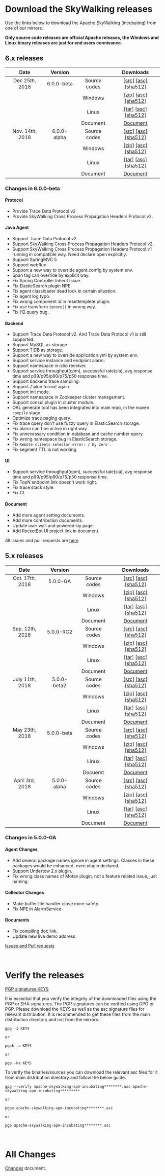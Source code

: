 # Download the SkyWalking releases

Use the links below to download the Apache SkyWalking (incubating) from one of our mirrors.

**Only source code releases are official Apache releases, the Windows and Linux binary releases are just for end users connivance.**


## 6.x releases
| Date | Version| | Downloads |
|:---:|:--:|:--:|:--:|
| Dec 25th, 2018 | 6.0.0-beta | Source codes| [[src]](http://www.apache.org/dyn/closer.cgi/incubator/skywalking/6.0.0-beta/apache-skywalking-apm-incubating-6.0.0-beta-src.tgz) [[asc]](https://www.apache.org/dist/incubator/skywalking/6.0.0-beta/apache-skywalking-apm-incubating-6.0.0-beta-src.tgz.asc) [[sha512]](https://www.apache.org/dist/incubator/skywalking/6.0.0-beta/apache-skywalking-apm-incubating-6.0.0-beta-src.tgz.sha512)|
| | | Windows| [[zip]](http://www.apache.org/dyn/closer.cgi/incubator/skywalking/6.0.0-beta/apache-skywalking-apm-incubating-6.0.0-beta.zip) [[asc]](https://www.apache.org/dist/incubator/skywalking/6.0.0-beta/apache-skywalking-apm-incubating-6.0.0-beta.tar.gz.asc) [[sha512]](https://www.apache.org/dist/incubator/skywalking/6.0.0-beta/apache-skywalking-apm-incubating-6.0.0-beta.tar.gz.sha512)|
| | | Linux | [[tar]](http://www.apache.org/dyn/closer.cgi/incubator/skywalking/6.0.0-beta/apache-skywalking-apm-incubating-6.0.0-beta.tar.gz) [[asc]](https://www.apache.org/dist/incubator/skywalking/6.0.0-beta/apache-skywalking-apm-incubating-6.0.0-beta.zip.asc) [[sha512]](https://www.apache.org/dist/incubator/skywalking/6.0.0-beta/apache-skywalking-apm-incubating-6.0.0-beta.zip.sha512)|
| | | Document| [Document](https://github.com/apache/incubator-skywalking/blob/v6.0.0-beta/docs/README.md) |
| Nov. 14th, 2018 | 6.0.0-alpha | Source codes| [[src]](http://www.apache.org/dyn/closer.cgi/incubator/skywalking/6.0.0-alpha/apache-skywalking-apm-incubating-6.0.0-alpha-src.tgz) [[asc]](https://www.apache.org/dist/incubator/skywalking/6.0.0-alpha/apache-skywalking-apm-incubating-6.0.0-alpha-src.tgz.asc) [[sha512]](https://www.apache.org/dist/incubator/skywalking/6.0.0-alpha/apache-skywalking-apm-incubating-6.0.0-alpha-src.tgz.sha512)|
| | | Windows| [[zip]](http://www.apache.org/dyn/closer.cgi/incubator/skywalking/6.0.0-alpha/apache-skywalking-apm-incubating-6.0.0-alpha.zip) [[asc]](https://www.apache.org/dist/incubator/skywalking/6.0.0-alpha/apache-skywalking-apm-incubating-6.0.0-alpha.tar.gz.asc) [[sha512]](https://www.apache.org/dist/incubator/skywalking/6.0.0-alpha/apache-skywalking-apm-incubating-6.0.0-alpha.tar.gz.sha512)|
| | | Linux | [[tar]](http://www.apache.org/dyn/closer.cgi/incubator/skywalking/6.0.0-alpha/apache-skywalking-apm-incubating-6.0.0-alpha.tar.gz) [[asc]](https://www.apache.org/dist/incubator/skywalking/6.0.0-alpha/apache-skywalking-apm-incubating-6.0.0-alpha.zip.asc) [[sha512]](https://www.apache.org/dist/incubator/skywalking/6.0.0-alpha/apache-skywalking-apm-incubating-6.0.0-alpha.zip.sha512)|
| | | Document| [Document](https://github.com/apache/incubator-skywalking/blob/v6.0.0-alpha/docs/README.md) |


### Changes in 6.0.0-beta

#### Protocol
- Provide Trace Data Protocol v2
- Provide SkyWalking Cross Process Propagation Headers Protocol v2.

#### Java Agent
- Support Trace Data Protocol v2
- Support SkyWalking Cross Process Propagation Headers Protocol v2.
- Support SkyWalking Cross Process Propagation Headers Protocol v1 running in compatible way. Need declare open explicitly.
- Support SpringMVC 5
- Support webflux
- Support a new way to override agent.config by system env.
- Span tag can override by explicit way.
- Fix Spring Controller Inherit issue.
- Fix ElasticSearch plugin NPE.
- Fix agent classloader dead lock in certain situation.
- Fix agent log typo.
- Fix wrong component id in resettemplete plugin.
- Fix use transform `ignore()` in wrong way.
- Fix H2 query bug.

#### Backend
- Support Trace Data Protocol v2. And Trace Data Protocol v1 is still supported.
- Support MySQL as storage.
- Support TiDB as storage.
- Support a new way to override application.yml by system env.
- Support service instance and endpoint alarm.
- Support namespace in istio receiver.
- Support service throughput(cpm), successful rate(sla), avg response time and p99/p95/p90/p75/p50 response time.
- Support backend trace sampling.
- Support Zipkin format again.
- Support init mode.
- Support namespace in Zookeeper cluster management.
- Support consul plugin in cluster module.
- OAL generate tool has been integrated into main repo, in the maven `compile` stage.
- Optimize trace paging query.
- Fix trace query don't use fuzzy query in ElasticSearch storage.
- Fix alarm can't be active in right way.
- Fix unnecessary condition in database and cache number query.
- Fix wrong namespace bug in ElasticSearch storage.
- Fix `Remote clients selector error: / by zero `.
- Fix segment TTL is not working.

#### UI
- Support service throughput(cpm), successful rate(sla), avg response time and p99/p95/p90/p75/p50 response time.
- Fix TopN endpoint link doesn't work right.
- Fix trace stack style.
- Fix CI.

#### Document
- Add more agent setting documents.
- Add more contribution documents.
- Update user wall and powered-by page.
- Add RocketBot UI project link in document.

All issues and pull requests are [here](https://github.com/apache/incubator-skywalking/milestone/31?closed=1)

## 5.x releases
| Date | Version| | Downloads |
|:---:|:--:|:--:|:--:|
| Oct. 17th, 2018 | 5.0.0-GA | Source codes| [[src]](http://www.apache.org/dyn/closer.cgi/incubator/skywalking/5.0.0-GA/apache-skywalking-apm-incubating-5.0.0-GA-src.tgz) [[asc]](https://www.apache.org/dist/incubator/skywalking/5.0.0-GA/apache-skywalking-apm-incubating-5.0.0-GA-src.tgz.asc) [[sha512]](https://www.apache.org/dist/incubator/skywalking/5.0.0-GA/apache-skywalking-apm-incubating-5.0.0-GA-src.tgz.sha512) |
| | | Windows| [[zip]](http://www.apache.org/dyn/closer.cgi/incubator/skywalking/5.0.0-GA/apache-skywalking-apm-incubating-5.0.0-GA.zip) [[asc]](https://www.apache.org/dist/incubator/skywalking/5.0.0-GA/apache-skywalking-apm-incubating-5.0.0-GA.tar.gz.asc) [[sha512]](https://www.apache.org/dist/incubator/skywalking/5.0.0-GA/apache-skywalking-apm-incubating-5.0.0-GA.tar.gz.sha512)|
| | | Linux | [[tar]](http://www.apache.org/dyn/closer.cgi/incubator/skywalking/5.0.0-GA/apache-skywalking-apm-incubating-5.0.0-GA.tar.gz) [[asc]](https://www.apache.org/dist/incubator/skywalking/5.0.0-GA/apache-skywalking-apm-incubating-5.0.0-GA.zip.asc) [[sha512]](https://www.apache.org/dist/incubator/skywalking/5.0.0-GA/apache-skywalking-apm-incubating-5.0.0-GA.zip.sha512)|
| | | Document | [Document](https://github.com/apache/incubator-skywalking/blob/v5.0.0-GA/docs/README.md)|
| Sep. 12th, 2018 |5.0.0-RC2 | Source codes | [[src]](http://www.apache.org/dyn/closer.cgi/incubator/skywalking/5.0.0-RC2/apache-skywalking-apm-incubating-5.0.0-RC2-src.tgz) [[asc]](https://www.apache.org/dist/incubator/skywalking/5.0.0-RC2/apache-skywalking-apm-incubating-5.0.0-RC2-src.tgz.asc) [[sha512]](https://www.apache.org/dist/incubator/skywalking/5.0.0-RC2/apache-skywalking-apm-incubating-5.0.0-RC2-src.tgz.sha512) |
| | | Windows| [[zip]](http://www.apache.org/dyn/closer.cgi/incubator/skywalking/5.0.0-RC2/apache-skywalking-apm-incubating-5.0.0-RC2.zip) [[asc]](https://www.apache.org/dist/incubator/skywalking/5.0.0-RC2/apache-skywalking-apm-incubating-5.0.0-RC2.tar.gz.asc) [[sha512]](https://www.apache.org/dist/incubator/skywalking/5.0.0-RC2/apache-skywalking-apm-incubating-5.0.0-RC2.tar.gz.sha512) |
| | | Linux | [[tar]](http://www.apache.org/dyn/closer.cgi/incubator/skywalking/5.0.0-RC2/apache-skywalking-apm-incubating-5.0.0-RC2.tar.gz) [[asc]](https://www.apache.org/dist/incubator/skywalking/5.0.0-RC2/apache-skywalking-apm-incubating-5.0.0-RC2.zip.asc) [[sha512]](https://www.apache.org/dist/incubator/skywalking/5.0.0-RC2/apache-skywalking-apm-incubating-5.0.0-RC2.zip.sha512) |
| | | Document | [Document](https://github.com/apache/incubator-skywalking/blob/v5.0.0-RC2/docs/README.md) |
| July 11th, 2018 |5.0.0-beta2 | Source codes | [[src]](http://www.apache.org/dyn/closer.cgi/incubator/skywalking/5.0.0-beta2/apache-skywalking-apm-incubating-5.0.0-beta2-src.tgz) [[asc]](https://www.apache.org/dist/incubator/skywalking/5.0.0-beta2/apache-skywalking-apm-incubating-5.0.0-beta2-src.tgz.asc) [[sha512]](https://www.apache.org/dist/incubator/skywalking/5.0.0-beta2/apache-skywalking-apm-incubating-5.0.0-beta2-src.tgz.sha512)|
| | | Windows | [[zip]](http://www.apache.org/dyn/closer.cgi/incubator/skywalking/5.0.0-beta2/apache-skywalking-apm-incubating-5.0.0-beta2.zip) [[asc]](https://www.apache.org/dist/incubator/skywalking/5.0.0-beta2/apache-skywalking-apm-incubating-5.0.0-beta2.tar.gz.asc) [[sha512]](https://www.apache.org/dist/incubator/skywalking/5.0.0-beta2/apache-skywalking-apm-incubating-5.0.0-beta2.tar.gz.sha512) |
| | | Linux | [[tar]](http://www.apache.org/dyn/closer.cgi/incubator/skywalking/5.0.0-beta2/apache-skywalking-apm-incubating-5.0.0-beta2.tar.gz) [[asc]](https://www.apache.org/dist/incubator/skywalking/5.0.0-beta2/apache-skywalking-apm-incubating-5.0.0-beta2.zip.asc) [[sha512]](https://www.apache.org/dist/incubator/skywalking/5.0.0-beta2/apache-skywalking-apm-incubating-5.0.0-beta2.zip.sha512)|
| | | Document | [Document](https://github.com/apache/incubator-skywalking/blob/v5.0.0-beta2/docs/README.md) |
| May 23th, 2018 |5.0.0-beta | Source codes |[[src]](http://www.apache.org/dyn/closer.cgi/incubator/skywalking/5.0.0-beta/apache-skywalking-apm-incubating-5.0.0-beta-src.tgz) [[asc]](https://www.apache.org/dist/incubator/skywalking/5.0.0-beta/apache-skywalking-apm-incubating-5.0.0-beta-src.tgz.asc) [[sha512]](https://www.apache.org/dist/incubator/skywalking/5.0.0-beta/apache-skywalking-apm-incubating-5.0.0-beta-src.tgz.sha512)|
| | | Windows | [[zip]](http://www.apache.org/dyn/closer.cgi/incubator/skywalking/5.0.0-beta/apache-skywalking-apm-incubating-5.0.0-beta.zip) [[asc]](https://www.apache.org/dist/incubator/skywalking/5.0.0-beta/apache-skywalking-apm-incubating-5.0.0-beta.tar.gz.asc) [[sha512]](https://www.apache.org/dist/incubator/skywalking/5.0.0-beta/apache-skywalking-apm-incubating-5.0.0-beta.tar.gz.sha512)|
| | | Linux | [[tar]](http://www.apache.org/dyn/closer.cgi/incubator/skywalking/5.0.0-beta/apache-skywalking-apm-incubating-5.0.0-beta.tar.gz) [[asc]](https://www.apache.org/dist/incubator/skywalking/5.0.0-beta/apache-skywalking-apm-incubating-5.0.0-beta.zip.asc) [[sha512]](https://www.apache.org/dist/incubator/skywalking/5.0.0-beta/apache-skywalking-apm-incubating-5.0.0-beta.zip.sha512) |
| | | Docuemt | [Document](https://github.com/apache/incubator-skywalking/blob/v5.0.0-beta/docs/README.md) |
| April 3rd, 2018 |5.0.0-alpha | Source codes |[[src]](http://www.apache.org/dyn/closer.cgi/incubator/skywalking/5.0.0-alpha/apache-skywalking-apm-incubating-5.0.0-alpha-src.tgz) [[asc]](https://www.apache.org/dist/incubator/skywalking/5.0.0-alpha/apache-skywalking-apm-incubating-5.0.0-alpha-src.tgz.asc) [[sha512]](https://www.apache.org/dist/incubator/skywalking/5.0.0-alpha/apache-skywalking-apm-incubating-5.0.0-alpha-src.tgz.sha512)|
| | | Windows | [[zip]](http://www.apache.org/dyn/closer.cgi/incubator/skywalking/5.0.0-alpha/apache-skywalking-apm-incubating-5.0.0-alpha.zip) [[asc]](https://www.apache.org/dist/incubator/skywalking/5.0.0-alpha/apache-skywalking-apm-incubating-5.0.0-alpha.tar.gz.asc) [[sha512]](https://www.apache.org/dist/incubator/skywalking/5.0.0-alpha/apache-skywalking-apm-incubating-5.0.0-alpha.tar.gz.sha512)|
| | | Linux | [[tar]](http://www.apache.org/dyn/closer.cgi/incubator/skywalking/5.0.0-alpha/apache-skywalking-apm-incubating-5.0.0-alpha.tar.gz) [[asc]](https://www.apache.org/dist/incubator/skywalking/5.0.0-alpha/apache-skywalking-apm-incubating-5.0.0-alpha.zip.asc) [[sha512]](https://www.apache.org/dist/incubator/skywalking/5.0.0-alpha/apache-skywalking-apm-incubating-5.0.0-alpha.zip.sha512)|
| | | Document | [Document](https://github.com/apache/incubator-skywalking/blob/v5.0.0-alpha/docs/README.md) |

### Changes in 5.0.0-GA

#### Agent Changes
  - Add several package names ignore in agent settings. Classes in these packages would be enhanced, even plugin declared.
  - Support Undertow 2.x plugin.
  - Fix wrong class names of Motan plugin, not a feature related issue, just naming.

#### Collector Changes
  - Make buffer file handler close more safety.
  - Fix NPE in AlarmService

#### Documents
  - Fix compiling doc link.
  - Update new live demo address.

[Issues and Pull requests](https://github.com/apache/incubator-skywalking/milestone/27?closed=1)



<br/>

# Verify the releases
[PGP signatures KEYS](https://www.apache.org/dist/incubator/skywalking/KEYS)

It is essential that you verify the integrity of the downloaded files using the PGP or SHA signatures. The PGP signatures can be verified using GPG or PGP. Please download the KEYS as well as the asc signature files for relevant distribution. It is recommended to get these files from the main distribution directory and not from the mirrors.

```
gpg -i KEYS

or

pgpk -a KEYS

or

pgp -ka KEYS
```

To verify the binaries/sources you can download the relevant asc files for it from main distribution directory and follow the below guide.

```
gpg --verify apache-skywalking-apm-incubating********.asc apache-skywalking-apm-incubating*********

or

pgpv apache-skywalking-apm-incubating********.asc

or

pgp apache-skywalking-apm-incubating********.asc
```

<br/>

# All Changes
[Changes](https://github.com/apache/incubator-skywalking/blob/master/CHANGES.md) document.
